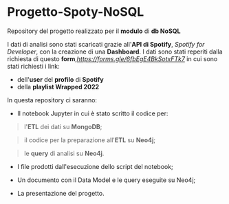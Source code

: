 # Progetto-Spoty-NoSQL
Repository del progetto realizzato per il **modulo** di **db NoSQL**


I dati di analisi sono stati scaricati grazie all'**API di Spotify**, *Spotify for Developer*, con la creazione di una **Dashboard**.
I dati sono stati reperiti dalla richiesta di questo **form**,*https://forms.gle/6fbEgE4BkSotxFTk7* in cui sono stati richiesti i link:
- dell'**user** del **profilo** di **Spotify**
- della **playlist Wrapped 2022**

In questa repository ci saranno:
- Il notebook Jupyter in cui è stato scritto il codice per:
> l'**ETL** dei dati su **MongoDB**;

> il codice per la preparazione all'**ETL** su **Neo4j**;

> le **query** di analisi su **Neo4j**.

- I file prodotti dall'esecuzione dello script del notebook;

- Un documento con il Data Model e le query eseguite su Neo4j;

- La presentazione del progetto.
